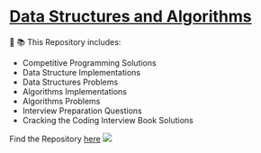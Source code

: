 # [Data Structures and Algorithms](https://github.com/KaranDobriyal26/Data-Structures-and-Algorithms)
:pushpin: :books: This Repository includes:
- Competitive Programming Solutions
- Data Structure Implementations
- Data Structures Problems
- Algorithms Implementations
- Algorithms Problems
- Interview Preparation Questions 
- Cracking the Coding Interview Book Solutions 

Find the Repository [here](https://github.com/KaranDobriyal26/Data-Structures-and-Algorithms)
<img src="https://media.geeksforgeeks.org/wp-content/cdn-uploads/20220509120600/Learn-Data-Structures-and-Algorithms-Easily.gif" />
